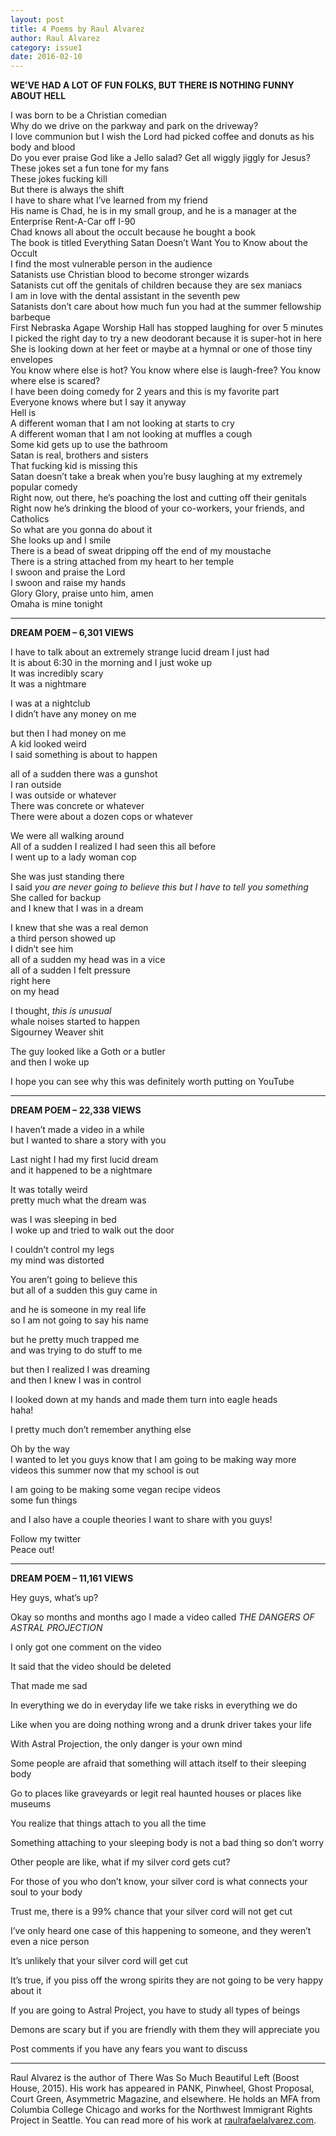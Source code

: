 ```yaml
---
layout: post
title: 4 Poems by Raul Alvarez
author: Raul Alvarez
category: issue1
date: 2016-02-10
---
```


**WE’VE HAD A LOT OF FUN FOLKS, BUT THERE IS NOTHING FUNNY ABOUT HELL**

I was born to be a Christian comedian<br>
Why do we drive on the parkway and park on the driveway? <br>
I love communion but I wish the Lord had picked coffee and donuts as his body and blood<br>
Do you ever praise God like a Jello salad? Get all wiggly jiggly for Jesus? <br>
These jokes set a fun tone for my fans <br>
These jokes fucking kill <br>
But there is always the shift<br> 
I have to share what I’ve learned from my friend<br>
His name is Chad, he is in my small group, and he is a manager at the Enterprise Rent-A-Car off I-90<br>
Chad knows all about the occult because he bought a book <br>
The book is titled Everything Satan Doesn’t Want You to Know about the Occult <br>
I find the most vulnerable person in the audience <br>
Satanists use Christian blood to become stronger wizards <br>
Satanists cut off the genitals of children because they are sex maniacs<br>
I am in love with the dental assistant in the seventh pew <br>
Satanists don’t care about how much fun you had at the summer fellowship barbeque<br>
First Nebraska Agape Worship Hall has stopped laughing for over 5 minutes <br>
I picked the right day to try a new deodorant because it is super-hot in here<br>
She is looking down at her feet or maybe at a hymnal or one of those tiny envelopes <br>
You know where else is hot? You know where else is laugh-free? You know where else is scared? <br>
I have been doing comedy for 2 years and this is my favorite part<br>
Everyone knows where but I say it anyway<br>
Hell is <br>
A different woman that I am not looking at starts to cry <br>
A different woman that I am not looking at muffles a cough <br>
Some kid gets up to use the bathroom<br>
Satan is real, brothers and sisters <br>
That fucking kid is missing this<br>
Satan doesn’t take a break when you’re busy laughing at my extremely popular comedy <br>
Right now, out there, he’s poaching the lost and cutting off their genitals<br>
Right now he’s drinking the blood of your co-workers, your friends, and Catholics <br>
So what are you gonna do about it<br>
She looks up and I smile <br>
There is a bead of sweat dripping off the end of my moustache<br>
There is a string attached from my heart to her temple <br>
I swoon and praise the Lord<br>
I swoon and raise my hands<br>
Glory Glory, praise unto him, amen<br>
Omaha is mine tonight

___

**DREAM POEM – 6,301 VIEWS** 

I have to talk about an extremely strange lucid dream I just had<br>
It is about 6:30 in the morning and I just woke up<br>
It was incredibly scary <br>
It was a nightmare

I was at a nightclub<br>
I didn’t have any money on me

but then I had money on me<br>
A kid looked weird<br>
I said something is about to happen

all of a sudden there was a gunshot<br>
I ran outside<br>
I was outside or whatever<br>
There was concrete or whatever<br>
There were about a dozen cops or whatever

We were all walking around <br>
All of a sudden I realized I had seen this all before<br>
I went up to a lady woman cop 

She was just standing there<br>
I said <i>you are never going to believe this but I have to tell you something</i><br>
She called for backup <br>
and I knew that I was in a dream 

I knew that she was a real demon<br>
a third person showed up <br>
I didn’t see him <br>
all of a sudden my head was in a vice<br>
all of a sudden I felt pressure <br>
right here<br>
on my head 

I thought, <i>this is unusual</i><br>
whale noises started to happen <br>
Sigourney Weaver shit 

The guy looked like a Goth or a butler<br>
and then I woke up

I hope you can see why this was definitely worth putting on YouTube

___

**DREAM POEM – 22,338 VIEWS** 

I haven’t made a video in a while<br>
but I wanted to share a story with you

Last night I had my first lucid dream<br>
and it happened to be a nightmare

It was totally weird<br>
pretty much what the dream was

was I was sleeping in bed<br>
I woke up and tried to walk out the door

I couldn’t control my legs<br>
my mind was distorted 

You aren’t going to believe this<br>
but all of a sudden this guy came in

and he is someone in my real life<br>
so I am not going to say his name

but he pretty much trapped me <br>
and was trying to do stuff to me

but then I realized I was dreaming <br>
and then I knew I was in control 

I looked down at my hands and made them turn into eagle heads<br>
haha!

I pretty much don’t remember anything else<br>

Oh by the way<br>
I wanted to let you guys know that I am going to be making way more videos this summer now that my school is out

I am going to be making some vegan recipe videos<br>
some fun things 

and I also have a couple theories I want to share with you guys!<br>

Follow my twitter<br>
Peace out!

___

**DREAM POEM – 11,161 VIEWS**

Hey guys, what’s up?

Okay so months and months ago I made a video called <i>THE DANGERS OF ASTRAL PROJECTION</i>

I only got one comment on the video 

It said that the video should be deleted 

That made me sad 

In everything we do in everyday life we take risks in everything we do

Like when you are doing nothing wrong and a drunk driver takes your life

With Astral Projection, the only danger is your own mind 

Some people are afraid that something will attach itself to their sleeping body

Go to places like graveyards or legit real haunted houses or places like museums 

You realize that things attach to you all the time

Something attaching to your sleeping body is not a bad thing so don’t worry

Other people are like, what if my silver cord gets cut?

For those of you who don’t know, your silver cord is what connects your soul to your body

Trust me, there is a 99% chance that your silver cord will not get cut

I’ve only heard one case of this happening to someone, and they weren’t even a nice person

It’s unlikely that your silver cord will get cut

It’s true, if you piss off the wrong spirits they are not going to be very happy about it 

If you are going to Astral Project, you have to study all types of beings

Demons are scary but if you are friendly with them they will appreciate you

Post comments if you have any fears you want to discuss

___

Raul Alvarez is the author of There Was So Much Beautiful Left (Boost House, 2015). His work has appeared in PANK, Pinwheel, Ghost Proposal, Court Green, Asymmetric Magazine, and elsewhere. He holds an MFA from Columbia College Chicago and works for the Northwest Immigrant Rights Project in Seattle. You can read more of his work at [raulrafaelalvarez.com](http://www.raulrafaelalvarez.com).